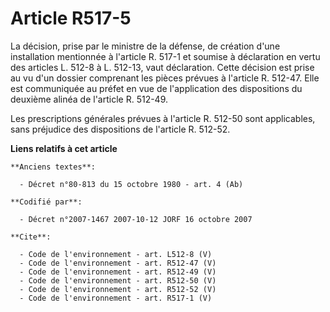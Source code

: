 # Article R517-5

La décision, prise par le ministre de la défense, de création d'une installation mentionnée à l'article R. 517-1 et soumise à
déclaration en vertu des articles L. 512-8 à L. 512-13, vaut déclaration. Cette décision est prise au vu d'un dossier
comprenant les pièces prévues à l'article R. 512-47. Elle est communiquée au préfet en vue de l'application des dispositions
du deuxième alinéa de l'article R. 512-49. 

Les prescriptions générales prévues à l'article R. 512-50 sont applicables, sans préjudice des dispositions de l'article R.
512-52.

**Liens relatifs à cet article**

	**Anciens textes**:

	  - Décret n°80-813 du 15 octobre 1980 - art. 4 (Ab)

	**Codifié par**:

	  - Décret n°2007-1467 2007-10-12 JORF 16 octobre 2007

	**Cite**:

	  - Code de l'environnement - art. L512-8 (V)
	  - Code de l'environnement - art. R512-47 (V)
	  - Code de l'environnement - art. R512-49 (V)
	  - Code de l'environnement - art. R512-50 (V)
	  - Code de l'environnement - art. R512-52 (V)
	  - Code de l'environnement - art. R517-1 (V)
